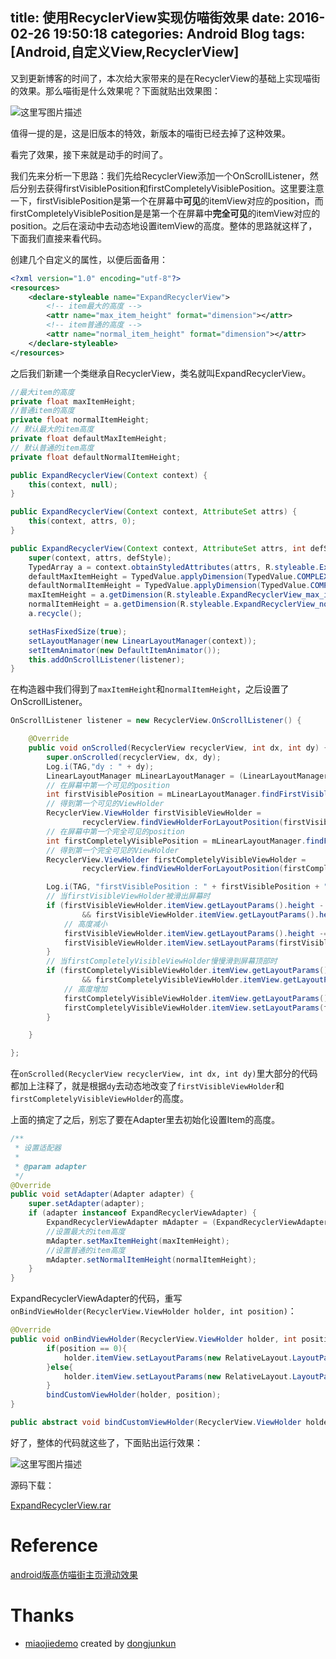 title: 使用RecyclerView实现仿喵街效果
date: 2016-02-26 19:50:18
categories: Android Blog
tags: [Android,自定义View,RecyclerView]
---
又到更新博客的时间了，本次给大家带来的是在RecyclerView的基础上实现喵街的效果。那么喵街是什么效果呢？下面就贴出效果图：

![这里写图片描述](http://ofyt9w4c2.bkt.clouddn.com/20160226/20160226205314.gif)

值得一提的是，这是旧版本的特效，新版本的喵街已经去掉了这种效果。

看完了效果，接下来就是动手的时间了。

我们先来分析一下思路：我们先给RecyclerView添加一个OnScrollListener，然后分别去获得firstVisiblePosition和firstCompletelyVisiblePosition。这里要注意一下，firstVisiblePosition是第一个在屏幕中**可见**的itemView对应的position，而firstCompletelyVisiblePosition是是第一个在屏幕中**完全可见**的itemView对应的position。之后在滚动中去动态地设置itemView的高度。整体的思路就这样了，下面我们直接来看代码。

创建几个自定义的属性，以便后面备用：
``` xml
<?xml version="1.0" encoding="utf-8"?>
<resources>
    <declare-styleable name="ExpandRecyclerView">
		<!-- item最大的高度 -->
        <attr name="max_item_height" format="dimension"></attr>
        <!-- item普通的高度 -->
        <attr name="normal_item_height" format="dimension"></attr>
    </declare-styleable>
</resources>
```
之后我们新建一个类继承自RecyclerView，类名就叫ExpandRecyclerView。
``` java
//最大item的高度
private float maxItemHeight;
//普通item的高度
private float normalItemHeight;
// 默认最大的item高度
private float defaultMaxItemHeight;
// 默认普通的item高度
private float defaultNormalItemHeight;

public ExpandRecyclerView(Context context) {
    this(context, null);
}

public ExpandRecyclerView(Context context, AttributeSet attrs) {
    this(context, attrs, 0);
}

public ExpandRecyclerView(Context context, AttributeSet attrs, int defStyle) {
    super(context, attrs, defStyle);
    TypedArray a = context.obtainStyledAttributes(attrs, R.styleable.ExpandRecyclerView);
    defaultMaxItemHeight = TypedValue.applyDimension(TypedValue.COMPLEX_UNIT_DIP, 256, context.getResources().getDisplayMetrics());
    defaultNormalItemHeight = TypedValue.applyDimension(TypedValue.COMPLEX_UNIT_DIP, 120, context.getResources().getDisplayMetrics());
    maxItemHeight = a.getDimension(R.styleable.ExpandRecyclerView_max_item_height, defaultMaxItemHeight);
    normalItemHeight = a.getDimension(R.styleable.ExpandRecyclerView_normal_item_height, defaultNormalItemHeight);
    a.recycle();

    setHasFixedSize(true);
    setLayoutManager(new LinearLayoutManager(context));
    setItemAnimator(new DefaultItemAnimator());
    this.addOnScrollListener(listener);
}
```
在构造器中我们得到了`maxItemHeight`和`normalItemHeight`，之后设置了OnScrollListener。
``` java
OnScrollListener listener = new RecyclerView.OnScrollListener() {

    @Override
    public void onScrolled(RecyclerView recyclerView, int dx, int dy) {
        super.onScrolled(recyclerView, dx, dy);
        Log.i(TAG,"dy : " + dy);
        LinearLayoutManager mLinearLayoutManager = (LinearLayoutManager) recyclerView.getLayoutManager();
        // 在屏幕中第一个可见的position
        int firstVisiblePosition = mLinearLayoutManager.findFirstVisibleItemPosition();
        // 得到第一个可见的ViewHolder
        RecyclerView.ViewHolder firstVisibleViewHolder =
                recyclerView.findViewHolderForLayoutPosition(firstVisiblePosition);
        // 在屏幕中第一个完全可见的position
        int firstCompletelyVisiblePosition = mLinearLayoutManager.findFirstCompletelyVisibleItemPosition();
        // 得到第一个完全可见的ViewHolder
        RecyclerView.ViewHolder firstCompletelyVisibleViewHolder =
                recyclerView.findViewHolderForLayoutPosition(firstCompletelyVisiblePosition);

        Log.i(TAG, "firstVisiblePosition : " + firstVisiblePosition + " , firstCompletelyVisiblePosition : " + firstCompletelyVisiblePosition);
        // 当firstVisibleViewHolder被滑出屏幕时
        if (firstVisibleViewHolder.itemView.getLayoutParams().height - dy < maxItemHeight
                && firstVisibleViewHolder.itemView.getLayoutParams().height - dy >= normalItemHeight) {
            // 高度减小
            firstVisibleViewHolder.itemView.getLayoutParams().height -= dy;
            firstVisibleViewHolder.itemView.setLayoutParams(firstVisibleViewHolder.itemView.getLayoutParams());
        }
        // 当firstCompletelyVisibleViewHolder慢慢滑到屏幕顶部时
        if (firstCompletelyVisibleViewHolder.itemView.getLayoutParams().height + dy <= maxItemHeight
                && firstCompletelyVisibleViewHolder.itemView.getLayoutParams().height + dy >= normalItemHeight) {
            // 高度增加
            firstCompletelyVisibleViewHolder.itemView.getLayoutParams().height += dy;
            firstCompletelyVisibleViewHolder.itemView.setLayoutParams(firstCompletelyVisibleViewHolder.itemView.getLayoutParams());
        }

    }

};
```
在`onScrolled(RecyclerView recyclerView, int dx, int dy)`里大部分的代码都加上注释了，就是根据`dy`去动态地改变了`firstVisibleViewHolder`和`firstCompletelyVisibleViewHolder`的高度。

上面的搞定了之后，别忘了要在Adapter里去初始化设置Item的高度。
``` java
/**
 * 设置适配器
 *
 * @param adapter
 */
@Override
public void setAdapter(Adapter adapter) {
    super.setAdapter(adapter);
    if (adapter instanceof ExpandRecyclerViewAdapter) {
        ExpandRecyclerViewAdapter mAdapter = (ExpandRecyclerViewAdapter) adapter;
        //设置最大的item高度
        mAdapter.setMaxItemHeight(maxItemHeight);
        //设置普通的item高度
        mAdapter.setNormalItemHeight(normalItemHeight);
    }
}
```
ExpandRecyclerViewAdapter的代码，重写`onBindViewHolder(RecyclerView.ViewHolder holder, int position)`：
``` java
@Override
public void onBindViewHolder(RecyclerView.ViewHolder holder, int position) {
        if(position == 0){
            holder.itemView.setLayoutParams(new RelativeLayout.LayoutParams(ViewGroup.LayoutParams.MATCH_PARENT, (int) maxItemHeight));
        }else{
            holder.itemView.setLayoutParams(new RelativeLayout.LayoutParams(ViewGroup.LayoutParams.MATCH_PARENT, (int) normalItemHeight));
        }
        bindCustomViewHolder(holder, position);
}

public abstract void bindCustomViewHolder(RecyclerView.ViewHolder holder, int position);
```
好了，整体的代码就这些了，下面贴出运行效果：

![这里写图片描述](http://ofyt9w4c2.bkt.clouddn.com/20160226/20160226210235.gif)

源码下载：

[ExpandRecyclerView.rar](http://ofytl4mzu.bkt.clouddn.com/20160226/ExpandRecyclerView.rar)

Reference
=====
[android版高仿喵街主页滑动效果](http://www.jianshu.com/p/a2c3c21e3b99)

Thanks
===
* [miaojiedemo](https://github.com/dongjunkun/miaojiedemo) created by [dongjunkun](https://github.com/dongjunkun)

